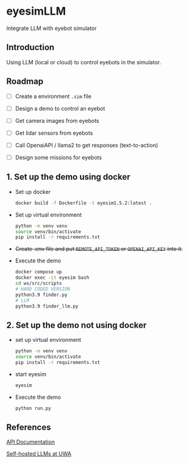 # eyesimLLM
Integrate LLM with eyebot simulator

## Introduction
Using LLM (local or cloud) to control eyebots in the simulator. 

## Roadmap
- [ ] Create a environment ```.sim``` file
- [ ] Design a demo to control an eyebot
- [ ] Get camera images from eyebots
- [ ] Get lidar sensors from eyebots
- [ ] Call OpenaiAPI / llama2 to get responses (text-to-action)
- [ ] Design some missions for eyebots


## 1. Set up the demo using docker

 - Set up docker
   ```bash
   docker build -f Dockerfile -t eyesim1.5.2:latest .
   ```
 - Set up virtual environment
    ```bash
    python -m venv venv
    source venv/bin/activate
    pip install -r requirements.txt
    ```
 - ~~Create .env file and put `REMOTE_API_TOKEN` or `OPENAI_API_KEY` into it.~~

 - Execute the demo
   ```bash
   docker compose up
   docker exec -it eyesim bash
   cd ws/src/scripts
   # HARD CODED VERSION
   python3.9 finder.py
   # LLM
   python3.9 finder_llm.py
   ```

## 2. Set up the demo not using docker

 - set up virtual environment
   ```bash
   python -m venv venv
   source venv/bin/activate
   pip install -r requirements.txt
   ```

 - start eyesim
   ```bash
   eyesim
   ```

 - Execute the demo
   ```bash
   python run.py
   ```


## References

[API Documentation](https://api.nlp-tlp.org/redoc/#tag/queue_task)

[Self-hosted LLMs at UWA](https://uwa-nlp-tlp.gitbook.io/llm-tutorial)
